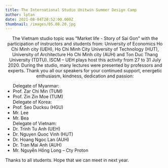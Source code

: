 ```yaml
---
title: The International Studio Unitwin Summer Design Camp
author: lptan
date: 2021-08-04T20:52:00.000Z
thumbnail: /images/05.08.20.jpg
---
```

<p align="center"
The International Studio Unitwin Summer Design Camp is an annual activity in cooperation between Vietnam, Korea and Myanmar, which is sponsored by UNESCO Unitwin. Due to the pandemic, the 2020 Studio was organized online in 3 countries: Vietnam, Myanmar and Korea with the topic "Smart design thinking to lead post – pandemic Urban design". <br>
The Vietnam studio topic was "Market life - Story of Sai Gon" with the participation of instructors and students from: University of Economics Ho Chi Minh city (UEH), Ho Chi Minh City University of Technology (HUT), University of Architecture Ho Chi Minh city (AUH) and Ton Duc Thang University (TDTU). ISCM – UEH plays host  this activity from 27 to 31 July 2020. During the studio, many lectures were presented by professors and experts. 
Thank you all our speakers for your continued support, energetic enthusiasm, kindness, dedication and passion:
<ul>
Delegate of Myanmar: 
<li>Prof. Zar Chi Min (TUM) </li>
<li>Prof. Zin Zin Moe (TUM) </li>
Delegate of Korea: 
<li>Prof. Seo Ducksu (HGU) </li>
<li>Mr. Lee </li>
<li>Mr. Bea</li>
Delegate of Vietnam:
<li>Dr. Trinh Tu Anh (UEH) </li>
<li>Dr. Nguyen Quoc Vinh (HUT)</li> 
<li>Dr. Hoang Ngoc Lan (AUH) </li>
<li>Dr. Tran Mai Anh (AUH)</li>
<li>Mr. Nguyễn Hồng Long – Cty Proton</li>
</ul>
Thanks to all students. Hope that we can meet in next year.
 </p>